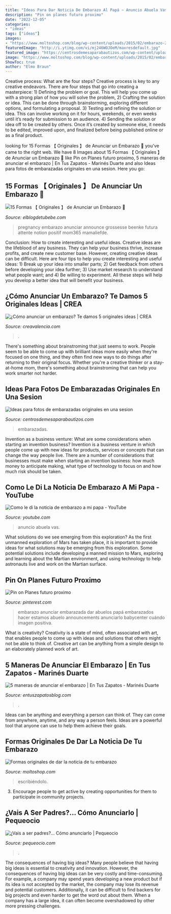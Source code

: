 ```yaml
---
title: "Ideas Para Dar Noticia De Embarazo Al Papá ~ Anuncio Abuela Vas"
description: "Pin on planes futuro proximo"
date: "2022-12-05"
categories:
- "ideas"
tags: ["ideas"]
images:
- "https://www.moltoshop.com/blog/wp-content/uploads/2015/02/embarazo-2.jpg"
featuredImage: "http://i.ytimg.com/vi/mj246WOJOeM/maxresdefault.jpg"
featured_image: "https://centrosdemesaparabautizos.com/wp-content/uploads/2016/10/ideas-para-fotos-de-embarazadas-al-aire-libre.jpg"
image: "https://www.moltoshop.com/blog/wp-content/uploads/2015/02/embarazo-2.jpg"
ShowToc: true
author: "Elmo Braun"
---
```



Creative process: What are the four steps?
Creative process is key to any creative endeavors. There are four steps that go into creating a masterpiece: 1) Defining the problem or goal. This will help you come up with a strong plan of how you will solve the problem, 2) Crafting the solution or idea. This can be done through brainstorming, exploring different options, and formulating a proposal. 3) Testing and refining the solution or idea. This can involve working on it for hours, weekends, or even weeks until it’s ready for submission to an audience. 4) Sending the solution or idea off to be created by others. Once it’s created by someone else, it needs to be edited, improved upon, and finalized before being published online or as a final product.

	

		
looking for 15 Formas 【 Originales 】 de Anunciar un Embarazo 🥇 you've came to the right web. We have 8 Images about 15 Formas 【 Originales 】 de Anunciar un Embarazo 🥇 like Pin on Planes futuro proximo, 5 maneras de anunciar el embarazo | En Tus Zapatos - Marinés Duarte and also Ideas para fotos de embarazadas originales en una sesion. Here you go:
		
    
## 15 Formas 【 Originales 】 De Anunciar Un Embarazo 🥇

<img loading=lazy src="https://www.elblogdetubebe.com/wp-content/uploads/2019/04/frases-bonitas-para-anunciar-mi-embarazo.jpg" onerror="this.onerror=null;this.src='https://tse2.mm.bing.net/th?id=OIP.N5T7MQEjy8hXOBjRQrqf2gHaE8&amp;pid=15.1';" alt="15 Formas 【 Originales 】 de Anunciar un Embarazo 🥇">

_Source: elblogdetubebe.com_

>pregnancy embarazo anunciar announce grossesse beenke futura attente notion positif mom365 mamaliefde. 

	

Conclusion: How to create interesting and useful ideas.
Creative ideas are the lifeblood of any business. They can help your business thrive, increase profits, and create new customer base. However, creating creative ideas can be difficult. Here are four tips to help you create interesting and useful ideas: 1) Break up your idea into smaller parts; 2) Get feedback from others before developing your idea further; 3) Use market research to understand what people want; and 4) Be willing to experiment. All these steps will help you develop a better idea that will benefit your business.

    
## ¿Cómo Anunciar Un Embarazo? Te Damos 5 Originales Ideas | CREA

<img loading=lazy src="https://creavalencia.com/wp-content/uploads/2018/05/como-anunciar-un-embarazo__-1024x888.jpg" onerror="this.onerror=null;this.src='https://tse1.mm.bing.net/th?id=OIP.hI98LjUe0pnF1L0bCj-o3gHaGb&amp;pid=15.1';" alt="¿Cómo anunciar un embarazo? Te damos 5 originales ideas | CREA">

_Source: creavalencia.com_

>. 

	

There's something about brainstroming that just seems to work. People seem to be able to come up with brilliant ideas more easily when they're focused on one thing, and they often find new ways to do things after returning to their original focus. Whether you're a creative thinker or a stay-at-home mom, there's something about brainstroming that can help you work smarter not harder.

    
## Ideas Para Fotos De Embarazadas Originales En Una Sesion

<img loading=lazy src="https://centrosdemesaparabautizos.com/wp-content/uploads/2016/10/ideas-para-fotos-de-embarazadas-al-aire-libre.jpg" onerror="this.onerror=null;this.src='https://tse1.mm.bing.net/th?id=OIP.AbzCMKOOPzGEkcm-vcauowHaLH&amp;pid=15.1';" alt="Ideas para fotos de embarazadas originales en una sesion">

_Source: centrosdemesaparabautizos.com_

>embarazadas. 

	

Invention as a business venture: What are some considerations when starting an invention business?
Invention is a business venture in which people come up with new ideas for products, services or concepts that can change the way people live. There are a number of considerations that businesses must make when starting an invention business: how much money to anticipate making, what type of technology to focus on and how much risk should be taken.

    
## Como Le Di La Noticia De Embarazo A Mi Papa - YouTube

<img loading=lazy src="http://i.ytimg.com/vi/mj246WOJOeM/maxresdefault.jpg" onerror="this.onerror=null;this.src='https://tse4.mm.bing.net/th?id=OIP.2EtGYhGM6NGVaqkOgr60kQHaEK&amp;pid=15.1';" alt="Como le di la noticia de embarazo a mi papa - YouTube">

_Source: youtube.com_

>anuncio abuela vas. 

	

What solutions do we see emerging from this exploration?
As the first unmanned exploration of Mars has taken place, it is important to provide ideas for what solutions may be emerging from this exploration. Some potential solutions include developing a manned mission to Mars, exploring and learning about the Martian environment, and using technology to help astronauts live and work on the Martian surface.

    
## Pin On Planes Futuro Proximo

<img loading=lazy src="https://i.pinimg.com/originals/ce/fa/97/cefa970c39dbb7880687fbe414b2cdef.jpg" onerror="this.onerror=null;this.src='https://tse2.mm.bing.net/th?id=OIP.VgX_b33bwgEirJWjjIgOswAAAA&amp;pid=15.1';" alt="Pin on Planes futuro proximo">

_Source: pinterest.com_

>embarazo anunciar embarazada dar abuelos papá embarazados hacer estamos abuelo announcements anunciarlo babycenter cuándo imagen positiva. 

	

What is creativity?
Creativity is a state of mind, often associated with art, that enables people to come up with ideas and solutions that others might not be able to think of. Creative art can be anything from a simple design to an elaborately planned work of art.

    
## 5 Maneras De Anunciar El Embarazo | En Tus Zapatos - Marinés Duarte

<img loading=lazy src="https://entuszapatosblog.com/wp-content/uploads/2016/01/invit-globo.jpg" onerror="this.onerror=null;this.src='https://tse2.mm.bing.net/th?id=OIP.aZ0tXYO4N7OVPRiXcC71swHaG_&amp;pid=15.1';" alt="5 maneras de anunciar el embarazo | En Tus Zapatos - Marinés Duarte">

_Source: entuszapatosblog.com_

>. 

	

Ideas can be anything and everything a person can think of. They can come from anywhere, anytime, and any way a person feels. Ideas are a powerful tool that anyone can use to help them achieve their goals.

    
## Formas Originales De Dar La Noticia De Tu Embarazo

<img loading=lazy src="https://www.moltoshop.com/blog/wp-content/uploads/2015/02/embarazo-2.jpg" onerror="this.onerror=null;this.src='https://tse2.mm.bing.net/th?id=OIP.gU9pxl_6o5EOoHgtXu72ngHaLB&amp;pid=15.1';" alt="Formas originales de dar la noticia de tu embarazo">

_Source: moltoshop.com_

>escribiéndolo. 

	

3. Encourage people to get active by creating opportunities for them to participate in community projects. 

    
## ¿Vais A Ser Padres?... Cómo Anunciarlo | Pequeocio

<img loading=lazy src="https://www.pequeocio.com/wp-content/uploads/2012/09/anunciar-vais-ser-padre.jpg" onerror="this.onerror=null;this.src='https://tse4.mm.bing.net/th?id=OIP.adxcqU4v95sDTPhg4LGDngHaHa&amp;pid=15.1';" alt="¿Vais a ser padres?... Cómo anunciarlo | Pequeocio">

_Source: pequeocio.com_

>. 

	

The consequences of having big ideas?
Many people believe that having big ideas is essential to creativity and innovation. However, the consequences of having big ideas can be very costly and time-consuming. For example, a company may spend years developing a new product but if its idea is not accepted by the market, the company may lose its revenue and potential customers. Additionally, it can be difficult to find backers for big projects and even harder to get the word out about them. When a company has a large idea, it can often become overshadowed by other more pressing challenges.

